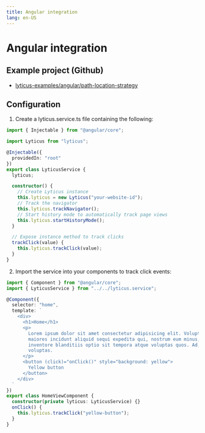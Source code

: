 ```yaml
---
title: Angular integration
lang: en-US
---
```


# Angular integration

## Example project (Github)

- [lyticus-examples/angular/path-location-strategy](https://github.com/byteboomers/lyticus-examples/tree/master/angular/path-location-strategy)

## Configuration

1. Create a lyticus.service.ts file containing the following:

```ts
import { Injectable } from "@angular/core";

import Lyticus from "lyticus";

@Injectable({
  providedIn: "root"
})
export class LyticusService {
  lyticus;

  constructor() {
    // Create Lyticus instance
    this.lyticus = new Lyticus("your-website-id");
    // Track the navigator
    this.lyticus.trackNavigator();
    // Start history mode to automatically track page views
    this.lyticus.startHistoryMode();
  }

  // Expose instance method to track clicks
  trackClick(value) {
    this.lyticus.trackClick(value);
  }
}
```

2. Import the service into your components to track click events:

```ts
import { Component } from "@angular/core";
import { LyticusService } from "../../lyticus.service";

@Component({
  selector: "home",
  template: `
    <div>
      <h1>Home</h1>
      <p>
        Lorem ipsum dolor sit amet consectetur adipisicing elit. Voluptate
        maiores incidunt aliquid sequi expedita qui, nostrum eum minus, harum
        inventore blanditiis optio sit tempora atque voluptas quos. Ad, itaque
        voluptas.
      </p>
      <button (click)="onClick()" style="background: yellow">
        Yellow button
      </button>
    </div>
  `
})
export class HomeViewComponent {
  constructor(private lyticus: LyticusService) {}
  onClick() {
    this.lyticus.trackClick("yellow-button");
  }
}
```
